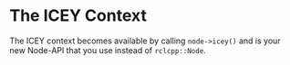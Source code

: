 # The ICEY Context 

The ICEY context becomes available by calling `node->icey()` and is your new Node-API that you use instead of `rclcpp::Node`. 

```{doxygentypedef} icey::Node
```

```{doxygentypedef} icey::LifecycleNode
```

```{doxygenfunction} icey::create_node
```

```{doxygenfunction} icey::spin
```

```{doxygenclass} icey::NodeWithIceyContext
```

```{doxygenclass} icey::Context
```

```{doxygenclass} icey::NodeBookkeeping
```

```{doxygenstruct} icey::TFListener
```

```{doxygenstruct} icey::NodeBase
```

